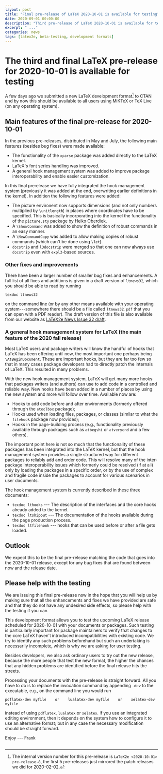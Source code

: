 ```yaml
---
layout: post
title: "Final pre-release of LaTeX 2020-10-01 is available for testing"
date: 2020-09-01 00:00:00
description: "Third pre-release of LaTeX 2020-10-01 is available for testing"
excerpt: " ..."
categories: news
tags: [latex2e, beta-testing, development formats]
---
```


# The third and final LaTeX pre-release for 2020-10-01 is available for testing

A few days ago we submitted a new LaTeX development format[^1] to CTAN
and by now this should be available to all users using MiKTeX or TeX
Live (on any operating system).


## Main features of the final pre-release for 2020-10-01

In the previous pre-releases, distributed in May and July, the following main
features (besides bug fixes) were made available:

  - The functionality of the `xparse` package was added directly to the LaTeX kernel.
  - LaTeX's font series handling was improved.
  - A general hook management system was added to improve package
    interoperability and enable easier customization.

In this final prerelease we have fully integrated the hook management
system (previously it was added at the end, overwriting earlier
definitions in the kernel). In addition the following features were added:

 - The picture environent now supports dimensions (and not only
   numbers multiplied by `\unitlength`) in places where coordinates
   have to be specified. This is basically incorporating into the kernel
   the functionality of the `picture.sty` package by Heiko Oberdiek.
 - A `\ShowCommand` was added to show the definition of robust
   commands in an easy manner.
 - A `\NewCommandCopy` was added to allow making copies of robust
   commands (which can't be done using `\let`).
 - `docstrip` and `l3docstrip` were merged so that one can now always
   use `docstrip` even with `expl3`-based sources.

### Other fixes and improvements

There have been a larger number of smaller bug fixes and enhancements.
A full list of all fixes and additions is given in a draft version of `ltnews32`,
which you should be able to read by running

```
texdoc ltnews32
```

on the command line (or by any other means available with your operating
system---somewhere there should be a file called `ltnews32.pdf` that
you can open with a PDF reader). The draft version of this file is also available from our website as
<a href="{{site.baseurl}}/news/latex2e-news/ltnews32.pdf" target="_blank" onclick="vgwPixelCall('ae10a427f62847639c5aadcc05cea97b');">LaTeX2e News Issue 32 draft</a>.


### A general hook management system for LaTeX (the main feature of the 2020 fall release)

Most LaTeX users and package writers will know the handful of hooks
that LaTeX has been offering until now, the most important one perhaps
being `\AtBeginDocument`. These are important hooks, but they are far
too few so that in many cases package developers had to directly patch
the internals of LaTeX.  This resulted in many problems.


With the new hook management system, LaTeX will get many more hooks
that packages writers (and authors) can use to add code in a
controlled and reliable way.  New hooks have been added in a number of
places by using the new system and more will follow over
time. Available now are:
 - Hooks to add code before and after environments (formerly offered
   through the `etoolbox` package);
 - Hooks used when loading files, packages, or classes (similar to
   what the `filehook` package now provides);
 - Hooks in the page-building process (e.g., functionality previously
   available through packages such as `atbegshi` or `atveryend` and a
   few others).

The important point here is not so much that the functionality of these
packages has been integrated into the LaTeX kernel, but that the
hook management system provides a single structured way for different packages 
to reliably add and order 
code.  This will resolve
many of the inter-package interoperability issues which formerly
could be resolved (if at all) only by loading the packages in a specific order, 
or by the use of complex and fragile code inside the packages to account
for various scenarios in user documents.

The hook management system is currently described in these three documents:

 - `texdoc lthooks`  --- The description of the interfaces and the core
   hooks already added to the kernel.
 - `texdoc ltshipout` --- The documentation of the hooks available
   during the page production process.
 - `texdoc ltfilehook` --- hooks that can be used before or after a file gets loaded. 

## Outlook

We expect this to be the final pre-release matching the code that goes
into the 2020-10-01 release, except for any bug fixes that are found
between now and the release date.




## Please help with the testing

We are issuing this final pre-release now in the hope that you will help us by
making sure that all the enhancements and fixes we have provided are safe and that
they do not have any undesired side effects, so please help with the testing if
you can.

This development format allows you to test the upcoming LaTeX release scheduled
for 2020-10-01 with your documents or packages. Such testing is
particularly important for package maintainers to verify that changes
to the core LaTeX haven't introduced incompatibilities with existing
code. We try to identify any such problems beforehand but such an
undertaking is necessarily incomplete, which is why we are asking for user
testing.

Besides developers, we also ask ordinary users to try out the new
release, because the more people that test the new
format, the higher the chances that any hidden problems are identified
before the final release hits the streets.

Processing your documents with the pre-release is straight forward. All
you have to do is to replace the invocation command by appending
`-dev` to the executable, e.g., on the command line you would run

```
pdflatex-dev myfile    or    lualatex-dev myfile    or    xelatex-dev myfile
```

instead of using `pdflatex`, `lualatex` or `xelatex`. If you use an
integrated editing environment, then it depends on the system 
how to configure it to use an alternative format; but in any case the necessary
modification should be straight forward.




Enjoy --- Frank


[^1]: The internal version number for this pre-release is `LaTeX2e <2020-10-01> pre-release-8`, the first 5 pre-releases just mirrored the patch releases we did for 2020-02-02.

<img src="https://ssl-vg03.met.vgwort.de/na/03770697eae2427c8a6bfe7e9b8ab332" width="1" height="1" alt="">
